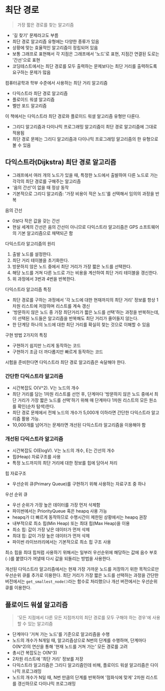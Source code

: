 # 최단 경로

> 가장 짧은 경로를 찾는 알고리즘

- '길 찾기' 문제라고도 부름
- 최단 경로 알고리즘 유형에는 다양한 종류가 있음
- 상황에 맞는 효율적인 알고리즘이 정립되어 있음
- 보통 그래프로 표현해서 각 지점은 그래프에서 '노드'로 표현, 지점간 연결된 도로는 '간선'으로 표현
- 코딩테스트에서는 최단 경로를 모두 출력하는 문제보다는 최단 거리를 출력하도록 요구하는 문제가 많음

컴퓨터공학과 학부 수준에서 사용하는 최단 거리 알고리즘

- 다익스트라 최단 경로 알고리즘
- 플로이드 워셜 알고리즘
- 벨만 포드 알고리즘

이 책에서는 다익스트라 최단 경로와 플로이드 워셜 알고리즘 유형만 다룬다.

- 그리디 알고리즘과 다이나믹 프로그래밍 알고리즘이 최단 경로 알고리즘에 그대로 적용됨
- 최단 경로 문제는 그리디 알고리즘과 다이나믹 프로그래밍 알고리즘의 한 유형으로 볼 수 있음

## 다익스트라(Dijkstra) 최단 경로 알고리즘

- 그래프에서 여러 개의 노드가 있을 때, 특정한 노드에서 출발하여 다른 노드로 가는 각각의 최단 경로를 구해주는 알고리즘
- '음의 간선'이 없을 때 정상 동작
- 기본적으로 그리디 알고리즘: '가장 비용이 적은 노드'를 선택해서 임의의 과정을 반복

음의 간선

- 0보다 작은 값을 갖는 간선
- 현실 세계의 간선은 음의 간선이 아니므로 다익스트라 알고리즘은 GPS 소프트웨어의 기본 알고리즘으로 채택되곤 함

다익스트라 알고리즘의 원리

1. 출발 노드를 설정한다.
1. 최단 거리 테이블을 초기화한다.
1. 방문하지 않은 노드 중에서 최단 거리가 가장 짧은 노드를 선택한다.
1. 해당 노드를 거쳐 다른 노드로 가는 비용을 계산하여 최단 거리 테이블을 갱신한다.
1. 위 과정에서 3번과 4번을 반복한다.

다익스트라 알고리즘 특징

- 최단 경로를 구하는 과정에서 '각 노드에 대한 현재까지의 최단 거리' 정보를 항상 1차원 리스트에 저장하며 리스트를 계속 갱신
- '방문하지 않은 노드 중 가장 최단거리가 짧은 노드를 선택'하는 과정을 반복하는데, 이 선택된 노드들은 알고리즘을 반복해도 최단 거리가 줄어들지 않는다.
- 한 단계당 하나의 노드에 대한 최단 거리를 확실히 찾는 것으로 이해할 수 있음

구현 방법 2가지의 특징

- 구현하기 쉽지만 느리게 동작하는 코드
- 구현하기 조금 더 까다롭지만 빠르게 동작하는 코드

시험을 준비한다면 다익스트라 최단 경로 알고리즘은 숙달해야 한다.

### 간단한 다익스트라 알고리즘

- 시간복잡도 O(V^2). V는 노드의 개수
- 최단 거리를 담는 1차원 리스트를 선언 후, 단계마다 '방문하지 않은 노드 중에서 최단 거리가 가장 짧은 노드를 선택'하기 위해 매 단계마다 1차원 리스트의 모든 원소를 확인(순차 탐색)한다.
- 최단 경로 문제에서 전체 노드의 개수가 5,000개 이하라면 간단한 다익스트라 알고리즘 활용 가능.
- 10,000개를 넘어가는 문제라면 개선된 다익스트라 알고리즘을 이용해야 함

### 개선된 다익스트라 알고리즘

- 시간복잡도 O(ElogV). V는 노드의 개수, E는 간선의 개수
- 힙(Heap) 자료구조를 사용
- 특정 노드까지의 최단 거리에 대한 정보를 힙에 담아서 처리

힙 자료구조

- 우선순위 큐(Primary Queue)를 구현하기 위해 사용하는 자료구조 중 하나

우선 순위 큐

- 우선 순위가 가장 높은 데이터를 가장 먼저 삭제함
- 파이썬에서는 PriorityQueue 혹은 heapq 사용 가능
- heapq가 더 빠르게 동작하므로 수행시간이 제한된 상황에서는 heapq 권장
- 내부적으로 최소 힙(Min Heap) 또는 최대 힙(Max Heap)을 이용
- 최소 힙: 값이 가장 낮은 데이터가 먼저 삭제
- 최대 힙: 값이 가장 높은 데이터가 먼저 삭제
- 파이썬 라이브러리에서는 기본적으로 최소 힙 구조 사용

최소 힙을 최대 힙처럼 사용하기 위해서는 일부러 우선순위에 해당하는 값에 음수 부호(`-`)를 붙였다가 꺼낼때 다시 값을 되돌리는 방법을 사용한다.

개선된 다익스트라 알고리즘에서는 현재 가장 가까운 노드를 저장하기 위한 목적으로만 우선순위 큐를 추가로 이용한다. 최단 거리가 가장 짧은 노드를 선택하는 과정을 간단한 버전에서는 `get_smallest_node()`라는 함수로 처리했으나 개선 버전에서는 우선순위 큐를 이용한다.

## 플로이드 워셜 알고리즘

> '모든 지점에서 다른 모든 지점까지의 최단 경로를 모두 구해야 하는 경우'에 사용할 수 있는 알고리즘

- 단계마다 '거쳐 가는 노드'를 기준으로 알고리즘을 수행
- 노드의 개수가 N개일 때, 알고리즘상으로 N번의 단계를 수행하며, 단계마다 O(N^2)의 연산을 통해 '현재 노드를 거쳐 가는' 모든 경로를 고려
- 총시간 복잡도는 O(N^3)
- 2차원 리스트에 '최단 거리' 정보를 저장
- 다익스트라 알고리즘은 그리디 알고리즘인데 비해, 플로이드 워셜 알고리즘은 다이나믹 프로그래밍
- 노드의 개수가 N일 때, N번 만큼의 단계를 반복하며 '점화식에 맞게' 2차원 리스트를 갱신하므로 다이나믹 프로그래밍
